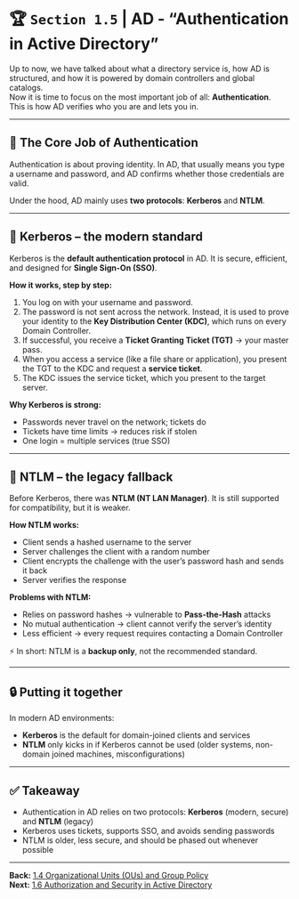 # 🏆 `Section 1.5` | AD - **“Authentication in Active Directory”**

Up to now, we have talked about what a directory service is, how AD is structured, and how it is powered by domain controllers and global catalogs.  
Now it is time to focus on the most important job of all: **Authentication**.  
This is how AD verifies who you are and lets you in.

---

## 🔑 The Core Job of Authentication
Authentication is about proving identity. In AD, that usually means you type a username and password, and AD confirms whether those credentials are valid.  

Under the hood, AD mainly uses **two protocols**: **Kerberos** and **NTLM**.

---

## 🎫 Kerberos – the modern standard
Kerberos is the **default authentication protocol** in AD. It is secure, efficient, and designed for **Single Sign-On (SSO)**.

**How it works, step by step:**
1. You log on with your username and password.  
2. The password is not sent across the network. Instead, it is used to prove your identity to the **Key Distribution Center (KDC)**, which runs on every Domain Controller.  
3. If successful, you receive a **Ticket Granting Ticket (TGT)** → your master pass.  
4. When you access a service (like a file share or application), you present the TGT to the KDC and request a **service ticket**.  
5. The KDC issues the service ticket, which you present to the target server.  

**Why Kerberos is strong:**  
- Passwords never travel on the network; tickets do  
- Tickets have time limits → reduces risk if stolen  
- One login = multiple services (true SSO)  

---

## 🧮 NTLM – the legacy fallback
Before Kerberos, there was **NTLM (NT LAN Manager)**. It is still supported for compatibility, but it is weaker.

**How NTLM works:**
- Client sends a hashed username to the server  
- Server challenges the client with a random number  
- Client encrypts the challenge with the user’s password hash and sends it back  
- Server verifies the response  

**Problems with NTLM:**  
- Relies on password hashes → vulnerable to **Pass-the-Hash** attacks  
- No mutual authentication → client cannot verify the server’s identity  
- Less efficient → every request requires contacting a Domain Controller  

⚡ In short: NTLM is a **backup only**, not the recommended standard.

---

## 🔒 Putting it together
In modern AD environments:  
- **Kerberos** is the default for domain-joined clients and services  
- **NTLM** only kicks in if Kerberos cannot be used (older systems, non-domain joined machines, misconfigurations)  

---

## ✅ Takeaway
- Authentication in AD relies on two protocols: **Kerberos** (modern, secure) and **NTLM** (legacy)  
- Kerberos uses tickets, supports SSO, and avoids sending passwords  
- NTLM is older, less secure, and should be phased out whenever possible  

---

**Back:** [1.4 Organizational Units (OUs) and Group Policy](./1.04-ous-gpos.md)  
**Next:** [1.6 Authorization and Security in Active Directory](./1.06-authorization.md)
